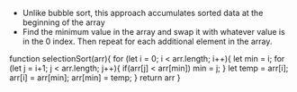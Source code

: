 - Unlike bubble sort, this approach accumulates sorted data at the beginning of the array
- Find the minimum value in the array and swap it with whatever value is in the 0 index. Then repeat for each additional element in the array.

function selectionSort(arr){
    for (let i = 0; i < arr.length; i++){
        let min = i;
        for (let j = i+1; j < arr.length; j++){
            if(arr[j] < arr[min]) min = j;
        }
        let temp = arr[i];
        arr[i] = arr[min];
        arr[min] = temp;
    }
  return arr
}